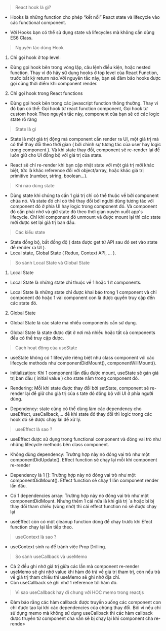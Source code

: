 > React hook là gì?

- Hooks là những function cho phép “kết nối” React state và lifecycle vào các functional component.

- Với Hooks bạn có thể sử dụng state và lifecycles mà không cần dùng ES6 Class.

> Nguyên tác dùng Hook

1. Chỉ gọi hook ở top level:

- Đừng gọi hook bên trong vòng lặp, câu lệnh điều kiện, hoặc nested function. Thay vì đó hãy sử dụng
  hooks ở top level của React Function, trước bất kỳ return nào.Với nguyên tắc này, bạn sẽ đảm bảo hooks
  được gọi cùng thời điểm khi component render.

2. Chỉ gọi hook trong React functions

- Đừng gọi hook bên trong các javascript function thông thường. Thay vì đó bạn có thể:
  Gọi hook từ react function component, Gọi hook từ custom hook
  Theo nguyên tắc này, component của bạn sẽ có các logic state rõ ràng

> State là gì

- State là một giá trị động mà component cần render ra UI, một giá trị mà có thể thay đổi theo thời gian
  ( bởi chính sự tương tác của user hay logic trong component ). Và khi state thay đổi, component sẽ re-render
  lại để luôn giữ cho UI đồng bộ với giá trị của state.

- React sẽ chỉ re-render khi bạn cập nhật state với một giá trị mới khác biệt, tức là khác reference đối với object/array,
  hoặc khác giá trị primitive (number, string, boolean...).

> Khi nào dùng state

- Dùng state khi chúng ta cần 1 giá trị chỉ có thể thuộc về bởi component chứa nó. Và state đó chỉ có thể
  thay đổi bởi người dùng tương tác với component đó ở phía UI hay logic trong component đó. Và component đó
  cần phải nhớ và giữ state đó theo thời gian xuyên xuốt app's lifecycle. Chỉ khi component đó unmount và được
  mount lại thì các state mới được set lại giá trị ban đầu.

> Các kiểu state

- State đồng bộ, bất đồng độ ( data được get từ API sau đó set vào state để render ra UI ).
- Local state, Global State ( Redux, Context API, ... ).

> So sánh Local State và Global State

1. Local State

- Local State là những state chỉ thuộc về 1 hoặc 1 ít components.

- Local State là những state chỉ được khai báo trong 1 component và chỉ component đó hoặc
  1 vài component con là được quyền truy cập đến các state đó.

2. Global State

- Global State là các state mà nhiều components cần sử dụng.

- Global State là state được đặt ở nơi mà nhiều hoặc tất cả components đều có thể truy cập được.

> Cách hoạt động của useState

- useState không có 1 lifecycle riêng biệt như class component với các lifecycle methods như componentDidMount(),
  componentWillMount().

- Initialization: Khi 1 component lần đầu được mount, useState sẽ gán giá trị ban đầu ( initial value )
  cho state nằm trong component đó.

- Rendering: Mỗi khi state được thay đổi bởi setState, component sẽ re-render lại để giữ cho giá trị của s
  tate đó đồng bộ với UI ở phía người dùng.

- Dependency: state cũng có thể dùng làm các dependency cho useEffect, useCallback,... để khi state đó thay đổi
  thì logic trong các hook đó sẽ được chạy lại để xử lý.

> useEffect là sao ?

- useEffect được sử dụng trong functional component và đóng vai trò như những lifecycle methods bên class component.

- Không dùng dependency: Trường hợp này nó đóng vai trò như một componentDidUpdate().
  Effect function sẽ chạy lại mỗi khi component re-render

- Dependency là 1 []: Trường hợp này nó đóng vai trò như một componentDidMount().
  Effect function sẽ chạy 1 lần component render lần đầu.

- Có 1 dependencies array: Trường hợp này nó đóng vai trò như một componentDidMount.
  Nhưng thêm 1 cái nữa là khi giá trị `a hoặc bì bị thay đổi tham chiếu (vùng nhớ) thì
  cái effect function nó sẽ được chạy lại

- useEffect còn có một cleanup function dùng để chạy trước khi Efect function chạy lại lần tiếp theo.

> useContext là sao ?

- useContext sinh ra để tránh việc Prop Drilling.

> So sánh useCallback và useMemo

- Cả 2 đều ghi nhớ giá trị giữa các lần mà component re-render
- useMemo sẽ ghi nhớ value khi hàm đó trả về giá trị tham trị, còn nếu trả về giá trị tham chiếu thì useMemo
  sẽ ghi nhớ địa chỉ.
- Còn useCallback sẽ ghi nhớ 1 reference tới hàm đó.

> Vì sao useCallback hay đi chung với HOC memo trong reactjs

- Đảm bảo rằng các hàm callback được truyền xuống các component con chỉ được tạo lại khi các dependencies
  của chúng thay đổi. Bởi vì nếu chỉ sử dụng memo mà không sử dụng useCallback thì các hàm callback được truyền
  từ component cha vẫn sẽ bị chạy lại khi component cha re-rende>

